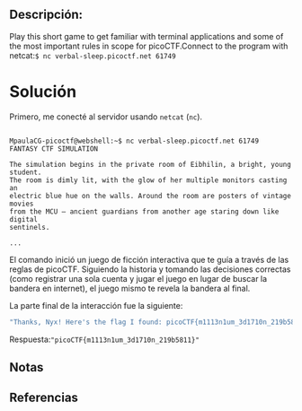 ## Descripción:
Play this short game to get familiar with terminal applications and some of the most important rules in scope for picoCTF.Connect to the program with netcat:`$ nc verbal-sleep.picoctf.net 61749`

# Solución
Primero, me conecté al servidor usando `netcat` (`nc`).

```

MpaulaCG-picoctf@webshell:~$ nc verbal-sleep.picoctf.net 61749
FANTASY CTF SIMULATION

The simulation begins in the private room of Eibhilin, a bright, young student.
The room is dimly lit, with the glow of her multiple monitors casting an
electric blue hue on the walls. Around the room are posters of vintage movies
from the MCU — ancient guardians from another age staring down like digital
sentinels.

...

```

  

El comando inició un juego de ficción interactiva que te guía a través de las reglas de picoCTF. Siguiendo la historia y tomando las decisiones correctas (como registrar una sola cuenta y jugar el juego en lugar de buscar la bandera en internet), el juego mismo te revela la bandera al final.

  

La parte final de la interacción fue la siguiente:

  

```bash
"Thanks, Nyx! Here's the flag I found: picoCTF{m1113n1um_3d1710n_219b5811}"
```

Respuesta:`"picoCTF{m1113n1um_3d1710n_219b5811}"`
## Notas

## Referencias
 